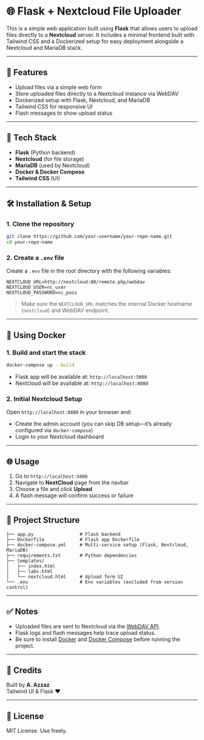 # 🌐 Flask + Nextcloud File Uploader

This is a simple web application built using **Flask** that allows users to upload files directly to a **Nextcloud** server. It includes a minimal frontend built with Tailwind CSS and a Dockerized setup for easy deployment alongside a Nextcloud and MariaDB stack.

---

## 🚀 Features

- Upload files via a simple web form
- Store uploaded files directly to a Nextcloud instance via WebDAV
- Dockerized setup with Flask, Nextcloud, and MariaDB
- Tailwind CSS for responsive UI
- Flash messages to show upload status

---

## 🧰 Tech Stack

- **Flask** (Python backend)
- **Nextcloud** (for file storage)
- **MariaDB** (used by Nextcloud)
- **Docker & Docker Compose**
- **Tailwind CSS** (UI)

---

## 🛠️ Installation & Setup

### 1. Clone the repository

```bash
git clone https://github.com/your-username/your-repo-name.git
cd your-repo-name
```

### 2. Create a `.env` file

Create a `.env` file in the root directory with the following variables:

```env
NEXTCLOUD_URL=http://nextcloud:80/remote.php/webdav
NEXTCLOUD_USER=nc_user
NEXTCLOUD_PASSWORD=nc_pass
```

> Make sure the `NEXTCLOUD_URL` matches the internal Docker hostname (`nextcloud`) and WebDAV endpoint.

---

## 🐳 Using Docker

### 1. Build and start the stack

```bash
docker-compose up --build
```

- Flask app will be available at: `http://localhost:5000`
- Nextcloud will be available at: `http://localhost:8080`

### 2. Initial Nextcloud Setup

Open `http://localhost:8080` in your browser and:

- Create the admin account (you can skip DB setup—it’s already configured via `docker-compose`)
- Login to your Nextcloud dashboard

---

## 🌐 Usage

1. Go to `http://localhost:5000`
2. Navigate to **NextCloud** page from the navbar
3. Choose a file and click **Upload**
4. A flash message will confirm success or failure

---

## 📂 Project Structure

```
├── app.py                 # Flask backend
├── Dockerfile             # Flask app Dockerfile
├── docker-compose.yml     # Multi-service setup (Flask, Nextcloud, MariaDB)
├── requirements.txt       # Python dependencies
├── templates/
│   ├── index.html
│   ├── labs.html
│   └── nextcloud.html     # Upload form UI
└── .env                   # Env variables (excluded from version control)
```

---

## ✅ Notes

- Uploaded files are sent to Nextcloud via the [WebDAV API](https://docs.nextcloud.com/server/latest/user_manual/files/access_webdav.html).
- Flask logs and flash messages help trace upload status.
- Be sure to install [Docker](https://www.docker.com/) and [Docker Compose](https://docs.docker.com/compose/) before running the project.

---

## 🙌 Credits

Built by **A. Azzaz**  
Tailwind UI & Flask ❤️

---

## 📃 License

MIT License. Use freely.